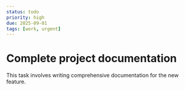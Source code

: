 ```yaml
---
status: todo
priority: high
due: 2025-09-01
tags: [work, urgent]
---
```


# Complete project documentation

This task involves writing comprehensive documentation for the new feature.